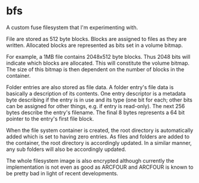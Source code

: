 bfs
===

A custom fuse filesystem that I'm experimenting with.

File are stored as 512 byte blocks. 
Blocks are assigned to files as they are written. 
Allocated blocks are represented as bits set in a volume bitmap.

For example, a 1MB file contains 2048x512 byte blocks. Thus 2048 bits will indicate
which blocks are allocated. This will constitute the volume bitmap. 
The size of this bitmap is then dependent on the number of blocks in the container. 

Folder entries are also stored as file data. A folder entry's file data is basically
a description of its contents. One entry descriptor is a metadata byte describing 
if the entry is in use and its type (one bit for each; other bits can be assigned
for other things, e.g. if entry is read-only). The next 256 bytes describe the entry's
filename. The final 8 bytes represents a 64 bit pointer to the entry's first file block.

When the file system container is created, the root directory is automatically
added which is set to having zero entries. As files and folders are added to
the container, the root directory is accordingly updated. In a similar
manner, any sub folders will also be accordingly updated.

The whole filesystem image is also encrypted although currently the
implementation is not even as good as ARCFOUR and ARCFOUR is known
to be pretty bad in light of recent developments.
